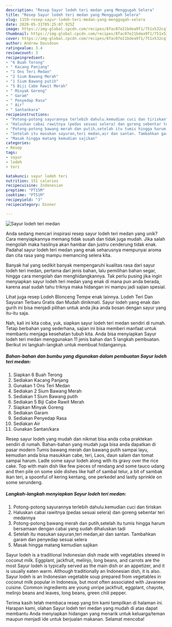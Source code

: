 ```yaml
---
description: "Resep Sayur lodeh teri medan yang Menggugah Selera"
title: "Resep Sayur lodeh teri medan yang Menggugah Selera"
slug: 1159-resep-sayur-lodeh-teri-medan-yang-menggugah-selera
date: 2020-05-31T05:25:07.925Z
image: https://img-global.cpcdn.com/recipes/8fac07e21bdea9f1/751x532cq70/sayur-lodeh-teri-medan-foto-resep-utama.jpg
thumbnail: https://img-global.cpcdn.com/recipes/8fac07e21bdea9f1/751x532cq70/sayur-lodeh-teri-medan-foto-resep-utama.jpg
cover: https://img-global.cpcdn.com/recipes/8fac07e21bdea9f1/751x532cq70/sayur-lodeh-teri-medan-foto-resep-utama.jpg
author: Andrew Davidson
ratingvalue: 3.4
reviewcount: 3
recipeingredient:
- "6 Buah Terong"
- " Kacang Panjang"
- "1 Ons Teri Medan"
- "2 Sium Bawang Merah"
- "1 Sium Bawang putih"
- "5 Biji Cabe Rawit Merah"
- " Minyak Goreng"
- " Garam"
- " Penyedap Rasa"
- " Air"
- " Santankara"
recipeinstructions:
- "Potong-potong sayurannya terlebih dahulu.kemudian cuci dan tiriskan"
- "Haluskan cabai rawitnya (pedas sesuai selera) dan goreng sebentar teri medannya"
- "Potong-potong bawang merah dan putih,setelah itu tumis hingga harum bersamaan dengan cabai yang sudah dihaluskan tadi"
- "Setelah itu masukan sayuran,teri medan,air dan santan. Tambahkan garam dan penyedap sesuai selera"
- "Masak hingga matang kemudian sajikan"
categories:
- Resep
tags:
- sayur
- lodeh
- teri

katakunci: sayur lodeh teri 
nutrition: 151 calories
recipecuisine: Indonesian
preptime: "PT15M"
cooktime: "PT51M"
recipeyield: "3"
recipecategory: Dinner

---
```



![Sayur lodeh teri medan](https://img-global.cpcdn.com/recipes/8fac07e21bdea9f1/751x532cq70/sayur-lodeh-teri-medan-foto-resep-utama.jpg)

Anda sedang mencari inspirasi resep sayur lodeh teri medan yang unik? Cara menyiapkannya memang tidak susah dan tidak juga mudah. Jika salah mengolah maka hasilnya akan hambar dan justru cenderung tidak enak. Padahal sayur lodeh teri medan yang enak seharusnya mempunyai aroma dan cita rasa yang mampu memancing selera kita.

Banyak hal yang sedikit banyak mempengaruhi kualitas rasa dari sayur lodeh teri medan, pertama dari jenis bahan, lalu pemilihan bahan segar, hingga cara mengolah dan menghidangkannya. Tak perlu pusing jika ingin menyiapkan sayur lodeh teri medan yang enak di mana pun anda berada, karena asal sudah tahu triknya maka hidangan ini mampu jadi sajian spesial.

Lihat juga resep Lodeh Blonceng Tempe enak lainnya. Lodeh Teri Dan Sayuran Terbaru Gratis dan Mudah dinikmati. Sayur lodeh yang enak dan gurih ini bisa menjadi pilihan untuk anda jika anda bosan dengan sayur yang itu-itu saja.


Nah, kali ini kita coba, yuk, siapkan sayur lodeh teri medan sendiri di rumah. Tetap berbahan yang sederhana, sajian ini bisa memberi manfaat untuk membantu menjaga kesehatan tubuh kita. Anda bisa menyiapkan Sayur lodeh teri medan menggunakan 11 jenis bahan dan 5 langkah pembuatan. Berikut ini langkah-langkah untuk membuat hidangannya.

<!--inarticleads1-->

##### Bahan-bahan dan bumbu yang digunakan dalam pembuatan Sayur lodeh teri medan:

1. Siapkan 6 Buah Terong
1. Sediakan  Kacang Panjang
1. Gunakan 1 Ons Teri Medan
1. Sediakan 2 Sium Bawang Merah
1. Sediakan 1 Sium Bawang putih
1. Sediakan 5 Biji Cabe Rawit Merah
1. Siapkan  Minyak Goreng
1. Sediakan  Garam
1. Sediakan  Penyedap Rasa
1. Sediakan  Air
1. Gunakan  Santan/kara


Resep sayur lodeh yang mudah dan nikmat bisa anda coba praktekan sendiri di rumah. Bahan-bahan yang mudah juga bisa anda dapatkan di pasar modern Tumis bawang merah dan bawang putih sampai layu, kemudian anda bisa masukkan cabe, teri, Laos, daun salam dan tomat sampai harum. Ladle some sayur lodeh along with its gravy over the rice cake. Top with main dish like few pieces of rendang and some tauco udang and then pile on some side dishes like half of sambal telur, a bit of sambak ikan teri, a spoonful of kering kentang, one perkedel and lastly sprinkle on some serundeng. 

<!--inarticleads2-->

##### Langkah-langkah menyiapkan Sayur lodeh teri medan:

1. Potong-potong sayurannya terlebih dahulu.kemudian cuci dan tiriskan
1. Haluskan cabai rawitnya (pedas sesuai selera) dan goreng sebentar teri medannya
1. Potong-potong bawang merah dan putih,setelah itu tumis hingga harum bersamaan dengan cabai yang sudah dihaluskan tadi
1. Setelah itu masukan sayuran,teri medan,air dan santan. Tambahkan garam dan penyedap sesuai selera
1. Masak hingga matang kemudian sajikan


Sayur lodeh is a traditional Indonesian dish made with vegetables stewed in coconut milk. Eggplant, jackfruit, melinjo, long beans, and carrots are the most Sayur lodeh is typically served as the main dish or an appetizer, and it is usually eaten warm. Although traditionally an Indonesian dish, it is also. Sayur lodeh is an Indonesian vegetable soup prepared from vegetables in coconut milk popular in Indonesia, but most often associated with Javanese cuisine. Common ingredients are young unripe jackfruit, eggplant, chayote, melinjo beans and leaves, long beans, green chili pepper. 

Terima kasih telah membaca resep yang tim kami tampilkan di halaman ini. Harapan kami, olahan Sayur lodeh teri medan yang mudah di atas dapat membantu Anda menyiapkan hidangan yang menarik untuk keluarga/teman maupun menjadi ide untuk berjualan makanan. Selamat mencoba!
